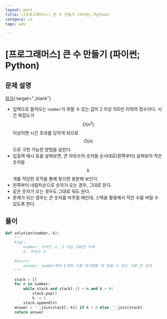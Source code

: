 ```yaml
---
layout: post
title: \[프로그래머스\] 큰 수 만들기 (파이썬; Python)
category: cs
tags: ads

---
```


# [프로그래머스] 큰 수 만들기 (파이썬; Python)
## 문제 설명
[링크](https://school.programmers.co.kr/learn/courses/30/lessons/42883){:target="_blank"}

- 입력으로 들어오는 `number`가 취할 수 있는 값이 2 이상 100만 이하의 정수이다. 시간 복잡도가 $$O(n^2)$$ 이상이면 시간 초과를 당하게 되므로 $$O(n)$$으로 구현 가능한 방법을 살핀다.
- 입출력 예시 등을 살펴보면, 큰 자릿수의 숫자들 순서대로(왼쪽부터) 살펴보아 작은 숫자들 $$k$$개를 적당한 로직을 통해 찾으면 충분해 보인다.
- 왼쪽부터 내림차순으로 숫자가 오는 경우, 그대로 둔다.
- 같은 숫자가 오는 경우도 그대로 둬도 된다.
- 문제가 되는 경우는 큰 숫자를 마주칠 때인데, 스택을 활용해서 작은 수를 버릴 수 있도록 한다.

## 풀이

```python
def solution(number, k):
    """
    Args:
        number: 주어진 수, 2 이상 100만 이하
        k: 주어진 수
        
    Return:
        answer: number에서 k개의 수를 제거했을 때 얻을 수 있는 가장 큰 숫자
    """

    stack = []
    for n in number:
        while stack and stack[-1] < n and k > 0:
            stack.pop()
            k -= 1
        stack.append(n)
    answer = ''.join(stack[:-k]) if k > 0 else ''.join(stack)
    return answer
```

<!-- ## 참고 -->